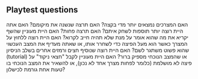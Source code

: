 ## Playtest questions

האם המצרכים נמצאים יותר מדי בקצה? האם תרצה שנשנה את מיקומם?
האם אתה היית רוצה יותר תוספות לשחק איתם? האם תרצה פחות?
האם היית מעוניין שהשף יקריא את מה שהוא אומר על מנת שלא תהיה חייב לקרוא?
האם היית רוצה ללחוץ על המצרך כאשר הוא מעל הפיצה כדי לשחרר אותו, או שאתה מעדיף את המצב העכשוי שהוא פשוט משתגר לשם?
האם היית רוצה שנוסיף חצים ורמזים אחרים בשלב הניסיון (tutorial) או שהמצב הנוכחי מספיק ברור?
האם היית מעוניין לקבל "חצאי ניקוד" על פיצה לא מושלמת (כלומר לפחות מצרך אחד לא נכון), או להשאיר את המצב הנוכחי בו טעות אחת גורמת לכישלון?
